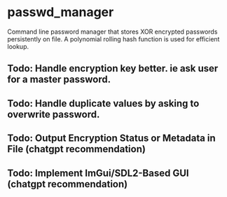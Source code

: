 # passwd_manager
Command line password manager that stores XOR encrypted passwords persistently on file. A polynomial rolling hash function is used for efficient lookup. 

## Todo: Handle encryption key better. ie ask user for a master password. 
## Todo: Handle duplicate values by asking to overwrite password.
## Todo: Output Encryption Status or Metadata in File (chatgpt recommendation)
## Todo:  Implement ImGui/SDL2-Based GUI (chatgpt recommendation)
